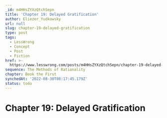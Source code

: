 ```yaml
---
_id: m4HHsZYXzQtchSepn
title: 'Chapter 19: Delayed Gratification'
author: Eliezer_Yudkowsky
url: null
slug: chapter-19-delayed-gratification
type: post
tags:
  - LessWrong
  - Concept
  - Post
  - Fiction
href: >-
  https://www.lesswrong.com/posts/m4HHsZYXzQtchSepn/chapter-19-delayed-gratification
sequence: The Methods of Rationality
chapter: Book the First
synchedAt: '2022-08-30T08:17:45.179Z'
status: todo
---
```


# Chapter 19: Delayed Gratification
